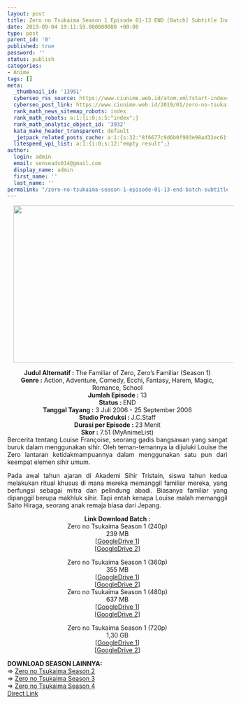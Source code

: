 ```yaml
---
layout: post
title: Zero no Tsukaima Season 1 Episode 01-13 END [Batch] Subtitle Indonesia
date: 2019-09-04 19:11:59.000000000 +00:00
type: post
parent_id: '0'
published: true
password: ''
status: publish
categories:
- Anime
tags: []
meta:
  _thumbnail_id: '13951'
  cyberseo_rss_source: https://www.ciunime.web.id/atom.xml?start-index=3901&max-results=150
  cyberseo_post_link: https://www.ciunime.web.id/2019/01/zero-no-tsukaima-season-1-episode-01-13.html
  rank_math_news_sitemap_robots: index
  rank_math_robots: a:1:{i:0;s:5:"index";}
  rank_math_analytic_object_id: '3932'
  kata_make_header_transparent: default
  _jetpack_related_posts_cache: a:1:{s:32:"8f6677c9d6b0f903e98ad32ec61f8deb";a:2:{s:7:"expires";i:1663389323;s:7:"payload";a:0:{}}}
  litespeed_vpi_list: a:1:{i:0;s:12:"empty result";}
author:
  login: admin
  email: senseads014@gmail.com
  display_name: admin
  first_name: ''
  last_name: ''
permalink: "/zero-no-tsukaima-season-1-episode-01-13-end-batch-subtitle-indonesia/"
---
```

<div class="separator" style="clear: both; text-align: center;"><a href="https://4.bp.blogspot.com/-9fhXC-Ofhjg/XEBgiUsua9I/AAAAAAAAH4M/rB9_pYqOFfAjVlNGxR1KixftRl1zRqMiwCLcBGAs/s1600/Zero%2Bno%2BTsukaima%2BSeason%2B1.jpg" imageanchor="1" style="margin-left: 1em; margin-right: 1em;"><img border="0" data-original-height="720" data-original-width="1280" height="360" src="{{ site.baseurl }}/assets/2019/09/Zero%2Bno%2BTsukaima%2BSeason%2B1.jpg" width="640" /></a></div>
<p>
<div style="text-align: center;"><b>Judul</b><b><b> Alternatif</b> :</b> The Familiar of Zero, Zero’s Familiar (Season 1)</div>
<div style="text-align: center;"><b><b>Genre :</b></b> Action, Adventure, Comedy, Ecchi, Fantasy, Harem, Magic, Romance, School</div>
<div style="text-align: center;"><b>Jumlah Episode :</b> 13<br /><b>Status :&nbsp;</b>END<br /><b>Tanggal Tayang :</b> 3 Juli 2006 - 25 September 2006<br /><b>Studio Produksi : </b>J.C.Staff<br /><b>Durasi per Episode :&nbsp;</b>23 Menit</div>
<div style="text-align: center;"><b>Skor :</b> 7.51 (MyAnimeList)</div>
<div style="text-align: center;"></div>
<div style="text-align: justify;">Bercerita tentang Louise Françoise, seorang gadis bangsawan yang sangat buruk dalam menggunakan sihir. Oleh teman-temannya ia dijuluki Louise the Zero lantaran ketidakmampuannya dalam menggunakan satu pun dari keempat elemen sihir umum.</p>
<p>Pada awal tahun ajaran di Akademi Sihir Tristain, siswa tahun kedua melakukan ritual khusus di mana mereka memanggil familiar mereka, yang berfungsi sebagai mitra dan pelindung abadi. Biasanya familiar yang dipanggil berupa makhluk sihir. Tapi entah kenapa Louise malah memanggil Saito Hiraga, seorang anak remaja biasa dari Jepang.</p></div>
<div style="text-align: justify;"></div>
<div style="text-align: justify;"></div>
<div style="text-align: center;"><b>Link Download Batch :</b></div>
<div style="text-align: center;">
<div style="text-align: center;">Zero no Tsukaima Season 1 (240p)</div>
<div style="text-align: center;">239 MB<br />[<a href="https://drive.google.com/file/d/1CsrxNngBqvZRzybtVFHTvPgCpwVzh_tH/view" target="_blank" rel="noopener">GoogleDrive 1</a>]<br />[<a href="https://drive.google.com/file/d/19H9ICTqWweELWwFN4uw4fxXwmiSH741w/view" target="_blank" rel="noopener">GoogleDrive 2</a>]</p>
</div>
</div>
<div style="text-align: center;">Zero no Tsukaima Season 1 (360p)</div>
<div style="text-align: center;">355 MB</div>
<div style="text-align: center;">[<a href="https://drive.google.com/file/d/11TxBPyJKfITpkx8m7d5-5rrwC-ox6e9_/view" target="_blank" rel="noopener">GoogleDrive 1</a>]<br />[<a href="https://drive.google.com/file/d/1cd9S6YjIq9ltMLeY0MebtmuNsrwFJ7Kx/view" target="_blank" rel="noopener">GoogleDrive 2</a>]</div>
<div style="text-align: center;"></div>
<div style="text-align: center;">Zero no Tsukaima Season 1 (480p)<br />637 MB</div>
<div style="text-align: center;">[<a href="https://drive.google.com/file/d/1gVNvtyoe0jTDMTg18CapXbynRQNtdZQ9/view" target="_blank" rel="noopener">GoogleDrive 1</a>]<br />[<a href="https://drive.google.com/file/d/1X6FfEVAdjZpReYpAUeJ6DDpKLZOVJRlU/view" target="_blank" rel="noopener">GoogleDrive 2</a>]</p>
<p>Zero no Tsukaima Season 1 (720p)<br />1,30 GB<br />[<a href="https://drive.google.com/file/d/1ai3nZbo7nmAx44uQ5Mw7ZpEyZulxlOYi/view" target="_blank" rel="noopener">GoogleDrive 1</a>]<br />[<a href="https://drive.google.com/file/d/1FDGFevhWwFf1GFsVx8453eyVHthjYoD4/view" target="_blank" rel="noopener">GoogleDrive 2</a>]
<div style="text-align: justify;"></div>
<div style="text-align: justify;"></div>
<div style="text-align: justify;"><b>DOWNLOAD SEASON LAINNYA:</b></div>
<div style="text-align: justify;"></div>
<div style="text-align: justify;">=&gt; <a href="https://www.ciunime.com/2019/01/zero-no-tsukaima-season-2-episode-01-12.html" target="_blank" rel="noopener">Zero no Tsukaima Season 2</a><br />=&gt; <a href="https://www.ciunime.com/2019/01/zero-no-tsukaima-season-3-episode-01-12.html" target="_blank" rel="noopener">Zero no Tsukaima Season 3</a><br />=&gt; <a href="https://www.ciunime.com/2019/01/zero-no-tsukaima-season-4-episode-01-12.html" target="_blank" rel="noopener">Zero no Tsukaima Season 4</a></div>
<div style="text-align: justify;"></div>
</div>
<link rel="stylesheet" href="https://cdnjs.cloudflare.com/ajax/libs/font-awesome/4.7.0/css/font-awesome.min.css" />
<div class="divbtn"> <a href="https://handymansurrender.com/fihup8buzv?key=94550f7ce39444073321dde3b8782f97" class="btn"><i class="fa fa-download"></i> Direct Link</a> </div>
